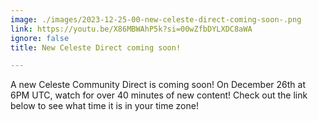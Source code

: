 ```yaml
---
image: ./images/2023-12-25-00-new-celeste-direct-coming-soon-.png
link: https://youtu.be/X86MBWAhP5k?si=00wZfbDYLXDC8aWA
ignore: false
title: New Celeste Direct coming soon!

---
```


A new Celeste Community Direct is coming soon! On December 26th at 6PM UTC, watch for over 40 minutes of new content! Check out the link below to see what time it is in your time zone!